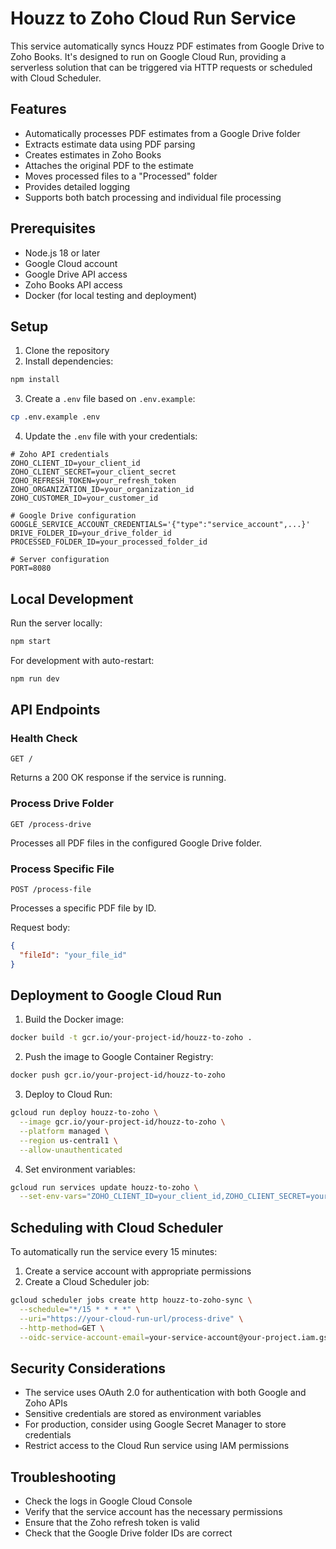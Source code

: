 # Houzz to Zoho Cloud Run Service

This service automatically syncs Houzz PDF estimates from Google Drive to Zoho Books. It's designed to run on Google Cloud Run, providing a serverless solution that can be triggered via HTTP requests or scheduled with Cloud Scheduler.

## Features

- Automatically processes PDF estimates from a Google Drive folder
- Extracts estimate data using PDF parsing
- Creates estimates in Zoho Books
- Attaches the original PDF to the estimate
- Moves processed files to a "Processed" folder
- Provides detailed logging
- Supports both batch processing and individual file processing

## Prerequisites

- Node.js 18 or later
- Google Cloud account
- Google Drive API access
- Zoho Books API access
- Docker (for local testing and deployment)

## Setup

1. Clone the repository
2. Install dependencies:

```bash
npm install
```

3. Create a `.env` file based on `.env.example`:

```bash
cp .env.example .env
```

4. Update the `.env` file with your credentials:

```
# Zoho API credentials
ZOHO_CLIENT_ID=your_client_id
ZOHO_CLIENT_SECRET=your_client_secret
ZOHO_REFRESH_TOKEN=your_refresh_token
ZOHO_ORGANIZATION_ID=your_organization_id
ZOHO_CUSTOMER_ID=your_customer_id

# Google Drive configuration
GOOGLE_SERVICE_ACCOUNT_CREDENTIALS='{"type":"service_account",...}'
DRIVE_FOLDER_ID=your_drive_folder_id
PROCESSED_FOLDER_ID=your_processed_folder_id

# Server configuration
PORT=8080
```

## Local Development

Run the server locally:

```bash
npm start
```

For development with auto-restart:

```bash
npm run dev
```

## API Endpoints

### Health Check

```
GET /
```

Returns a 200 OK response if the service is running.

### Process Drive Folder

```
GET /process-drive
```

Processes all PDF files in the configured Google Drive folder.

### Process Specific File

```
POST /process-file
```

Processes a specific PDF file by ID.

Request body:
```json
{
  "fileId": "your_file_id"
}
```

## Deployment to Google Cloud Run

1. Build the Docker image:

```bash
docker build -t gcr.io/your-project-id/houzz-to-zoho .
```

2. Push the image to Google Container Registry:

```bash
docker push gcr.io/your-project-id/houzz-to-zoho
```

3. Deploy to Cloud Run:

```bash
gcloud run deploy houzz-to-zoho \
  --image gcr.io/your-project-id/houzz-to-zoho \
  --platform managed \
  --region us-central1 \
  --allow-unauthenticated
```

4. Set environment variables:

```bash
gcloud run services update houzz-to-zoho \
  --set-env-vars="ZOHO_CLIENT_ID=your_client_id,ZOHO_CLIENT_SECRET=your_client_secret,..."
```

## Scheduling with Cloud Scheduler

To automatically run the service every 15 minutes:

1. Create a service account with appropriate permissions
2. Create a Cloud Scheduler job:

```bash
gcloud scheduler jobs create http houzz-to-zoho-sync \
  --schedule="*/15 * * * *" \
  --uri="https://your-cloud-run-url/process-drive" \
  --http-method=GET \
  --oidc-service-account-email=your-service-account@your-project.iam.gserviceaccount.com
```

## Security Considerations

- The service uses OAuth 2.0 for authentication with both Google and Zoho APIs
- Sensitive credentials are stored as environment variables
- For production, consider using Google Secret Manager to store credentials
- Restrict access to the Cloud Run service using IAM permissions

## Troubleshooting

- Check the logs in Google Cloud Console
- Verify that the service account has the necessary permissions
- Ensure that the Zoho refresh token is valid
- Check that the Google Drive folder IDs are correct
